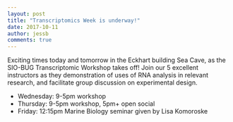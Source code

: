 ```yaml
---
layout: post
title: "Transcriptomics Week is underway!"
date: 2017-10-11
author: jessb
comments: true
---
```


Exciting times today and tomorrow in the Eckhart building Sea Cave, as the SIO-BUG Transcriptomic Workshop takes off!
Join our 5 excellent instructors as they demonstration of uses of RNA analysis in relevant research, and facilitate group discussion on experimental design.

- Wednesday: 9-5pm workshop
- Thursday: 9-5pm workshop, 5pm+ open social
- Friday: 12:15pm Marine Biology seminar given by Lisa Komoroske
